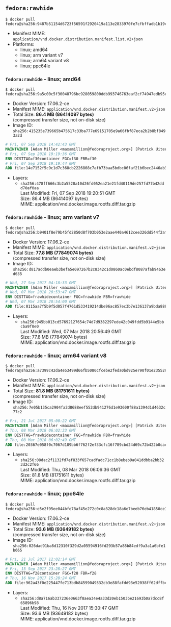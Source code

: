 ## `fedora:rawhide`

```console
$ docker pull fedora@sha256:9487b51154d6723f56591f2920419a113e2833970fe7cfbffadb1b19ce18681f
```

-	Manifest MIME: `application/vnd.docker.distribution.manifest.list.v2+json`
-	Platforms:
	-	linux; amd64
	-	linux; arm variant v7
	-	linux; arm64 variant v8
	-	linux; ppc64le

### `fedora:rawhide` - linux; amd64

```console
$ docker pull fedora@sha256:9a5c00c5f30048796bc928059800ddb993746763eaf2cf74947edb95e1651ae5
```

-	Docker Version: 17.06.2-ce
-	Manifest MIME: `application/vnd.docker.distribution.manifest.v2+json`
-	Total Size: **86.4 MB (86414097 bytes)**  
	(compressed transfer size, not on-disk size)
-	Image ID: `sha256:415235e739665b475617c33ba777e69151705e9a66fbf87eca2b2b8bf8493a2d`

```dockerfile
# Fri, 07 Sep 2018 14:42:43 GMT
MAINTAINER [Adam Miller <maxamillion@fedoraproject.org>] [Patrick Uiterwijk <patrick@puiterwijk.org>]
# Fri, 07 Sep 2018 19:19:36 GMT
ENV DISTTAG=f30container FGC=f30 FBR=f30
# Fri, 07 Sep 2018 19:19:44 GMT
ADD file:14e7152f5c9c1d7c368cb2226808c7afb73baa5bdbc06faf21b6bec2446ab314 in / 
```

-	Layers:
	-	`sha256:478ff666c3b2a5520a10d26fd052ea21e21fd40119de257fd77b42ddd70af0aa`  
		Last Modified: Fri, 07 Sep 2018 19:20:51 GMT  
		Size: 86.4 MB (86414097 bytes)  
		MIME: application/vnd.docker.image.rootfs.diff.tar.gzip

### `fedora:rawhide` - linux; arm variant v7

```console
$ docker pull fedora@sha256:b9401f8e79b45fd2850d8f703b053e2aae440a4612cee326dd544f2afc81ad2f
```

-	Docker Version: 17.06.2-ce
-	Manifest MIME: `application/vnd.docker.distribution.manifest.v2+json`
-	Total Size: **77.8 MB (77849074 bytes)**  
	(compressed transfer size, not on-disk size)
-	Image ID: `sha256:d817addb0eaeb3befa5e097267b2c8342c1d0860ac0ebdf8087afab9463ed635`

```dockerfile
# Wed, 27 Sep 2017 04:18:33 GMT
MAINTAINER [Adam Miller <maxamillion@fedoraproject.org>] [Patrick Uiterwijk <patrick@puiterwijk.org>]
# Wed, 07 Mar 2018 20:53:47 GMT
ENV DISTTAG=frawhidecontainer FGC=frawhide FBR=frawhide
# Wed, 07 Mar 2018 20:54:00 GMT
ADD file:0115aa7f5b9f5d057f4761d533419214dbe96ac857ec3b7e136137a9bda888f3 in / 
```

-	Layers:
	-	`sha256:945bb013cd57692127654c74d7d9382297ede42c049fdd5b9144e5bbcba9f0e0`  
		Last Modified: Wed, 07 Mar 2018 20:56:49 GMT  
		Size: 77.8 MB (77849074 bytes)  
		MIME: application/vnd.docker.image.rootfs.diff.tar.gzip

### `fedora:rawhide` - linux; arm64 variant v8

```console
$ docker pull fedora@sha256:a7399c42da4e53499d66fb5080cfcebe2feda0bd925e790f01e2355299a97325
```

-	Docker Version: 17.06.2-ce
-	Manifest MIME: `application/vnd.docker.distribution.manifest.v2+json`
-	Total Size: **81.8 MB (81751611 bytes)**  
	(compressed transfer size, not on-disk size)
-	Image ID: `sha256:7e05b135ca2904fa2d8688eef552db941276d1e93600f88a1394d1d4632c77c2`

```dockerfile
# Fri, 21 Jul 2017 05:00:22 GMT
MAINTAINER [Adam Miller <maxamillion@fedoraproject.org>] [Patrick Uiterwijk <patrick@puiterwijk.org>]
# Thu, 08 Mar 2018 06:02:33 GMT
ENV DISTTAG=frawhidecontainer FGC=frawhide FBR=frawhide
# Thu, 08 Mar 2018 06:02:49 GMT
ADD file:20367e058f0c7067d189bb6f762f2ef33cfc16f789cbd24d69c72b422b0cacc4 in / 
```

-	Layers:
	-	`sha256:08dac2f1132fd7ef833f657cadfadc71cc1b8ebeb9a041ddbba2bb323d2c2f66`  
		Last Modified: Thu, 08 Mar 2018 06:06:36 GMT  
		Size: 81.8 MB (81751611 bytes)  
		MIME: application/vnd.docker.image.rootfs.diff.tar.gzip

### `fedora:rawhide` - linux; ppc64le

```console
$ docker pull fedora@sha256:e5e2f95ee044bfe78af45e272c0c8a328dc18a6e7beeb76eb41850ce19f8ea14
```

-	Docker Version: 17.06.2-ce
-	Manifest MIME: `application/vnd.docker.distribution.manifest.v2+json`
-	Total Size: **93.6 MB (93649182 bytes)**  
	(compressed transfer size, not on-disk size)
-	Image ID: `sha256:026dad91ba8d12310f329d2a05594916fd293b57a88b84edf9a3a1a6bfe1b665`

```dockerfile
# Fri, 21 Jul 2017 12:02:14 GMT
MAINTAINER [Adam Miller <maxamillion@fedoraproject.org>] [Patrick Uiterwijk <patrick@puiterwijk.org>]
# Fri, 15 Sep 2017 23:28:27 GMT
ENV DISTTAG=f28container FGC=f28 FBR=f28
# Thu, 16 Nov 2017 15:28:24 GMT
ADD file:962a43f0e225447fe713bdb84599049332cb3e88fafdd93e52038ff62dffbc20 in / 
```

-	Layers:
	-	`sha256:d8a716ab337236e0663f8aea34e4a33d20eb1503be21693b0a7dcc8f65896b98`  
		Last Modified: Thu, 16 Nov 2017 15:30:47 GMT  
		Size: 93.6 MB (93649182 bytes)  
		MIME: application/vnd.docker.image.rootfs.diff.tar.gzip
